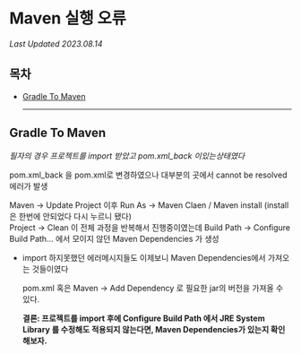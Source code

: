 # Maven 실행 오류

  *Last Updated 2023.08.14*


## 목차

- [Gradle To Maven](#Gradle-To-Maven)



  ---


## Gradle To Maven

  *필자의 경우 프로젝트를 import 받았고 pom.xml_back 이있는상태였다* 

  pom.xml_back 을 pom.xml로 변경하였으나 대부분의 곳에서 cannot be resolved 에러가 발생 <br>

  Maven -> Update Project 이후 Run As -> Maven Claen / Maven install (install은 한번에 안되었다 다시 누르니 됐다) <br>
  Project -> Clean 
  이 전체 과정을 반복해서 진행중이였는데 Build Path -> Configure Build Path... 에서 모이지 않던 Maven Dependencies 가 생성 <br>

* import 하지못했던 에러메시지들도 이제보니 Maven Dependencies에서 가져오는 것들이였다

  pom.xml 혹은 Maven -> Add Dependency 로 필요한 jar의 버전을 가져올 수 있다. <br>

  <b>결론: 프로젝트를 import 후에 Configure Build Path 에서 JRE System Library 를 수정해도 적용되지 않는다면, Maven Dependencies가 있는지 확인해보자. </b>
